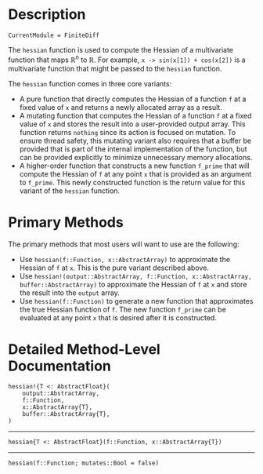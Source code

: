 # Description

```@meta
CurrentModule = FiniteDiff
```

The `hessian` function is used to compute the Hessian of a multivariate
function that maps $\mathbb{R}^n$ to $\mathbb{R}$. For example,
`x -> sin(x[1]) + cos(x[2])` is a multivariate function that might be passed to
the `hessian` function.

The `hessian` function comes in three core variants:

* A pure function that directly computes the Hessian of a function `f` at a
    fixed value of `x` and returns a newly allocated array as a result.
* A mutating function that computes the Hessian of a function `f` at a fixed
    value of `x` and stores the result into a user-provided output array. This
    function returns `nothing` since its action is focused on mutation. To
    ensure thread safety, this mutating variant also requires that a buffer
    be provided that is part of the internal implementation of the function,
    but can be provided explicitly to minimize unnecessary memory allocations.
* A higher-order function that constructs a new function `f_prime` that will
    compute the Hessian of `f` at any point `x` that is provided as an
    argument to `f_prime`. This newly constructed function is the return value
    for this variant of the `hessian` function.

# Primary Methods

The primary methods that most users will want to use are the following:

* Use `hessian(f::Function, x::AbstractArray)` to approximate the Hessian
    of `f` at `x`. This is the pure variant described above.
* Use `hessian!(output::AbstractArray, f::Function, x::AbstractArray, buffer::AbstractArray)`
    to approximate the Hessian of `f` at `x` and store the result into the
    `output` array.
* Use `hessian(f::Function)` to generate a new function that approximates
    the true Hessian function of `f`. The new function `f_prime` can be
    evaluated at any point `x` that is desired after it is constructed.

# Detailed Method-Level Documentation

```@docs
hessian!{T <: AbstractFloat}(
    output::AbstractArray,
    f::Function,
    x::AbstractArray{T},
    buffer::AbstractArray{T},
)
```

---

```@docs
hessian{T <: AbstractFloat}(f::Function, x::AbstractArray{T})
```

---

```@docs
hessian(f::Function; mutates::Bool = false)
```
